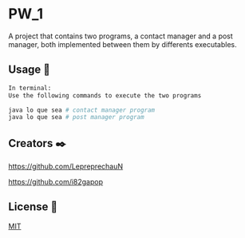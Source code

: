 # PW_1
A project that contains two programs, a contact manager and a post manager, both implemented between them by differents executables.


## Usage 🔧

```python
In terminal:
Use the following commands to execute the two programs

java lo que sea # contact manager program
java lo que sea # post manager program
```


## Creators ✒️

https://github.com/LepreprechauN 

https://github.com/i82gapop


## License 📄
[MIT](https://choosealicense.com/licenses/mit/)
